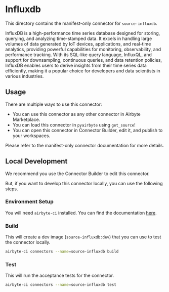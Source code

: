 # Influxdb
This directory contains the manifest-only connector for `source-influxdb`.

InfluxDB is a high-performance time series database designed for storing, querying, and analyzing time-stamped data. It excels in handling large volumes of data generated by IoT devices, applications, and real-time analytics, providing powerful capabilities for monitoring, observability, and performance tracking. With its SQL-like query language, InfluxQL, and support for downsampling, continuous queries, and data retention policies, InfluxDB enables users to derive insights from their time series data efficiently, making it a popular choice for developers and data scientists in various industries.

## Usage
There are multiple ways to use this connector:
- You can use this connector as any other connector in Airbyte Marketplace.
- You can load this connector in `pyairbyte` using `get_source`!
- You can open this connector in Connector Builder, edit it, and publish to your workspaces.

Please refer to the manifest-only connector documentation for more details.

## Local Development
We recommend you use the Connector Builder to edit this connector.

But, if you want to develop this connector locally, you can use the following steps.

### Environment Setup
You will need `airbyte-ci` installed. You can find the documentation [here](airbyte-ci).

### Build
This will create a dev image (`source-influxdb:dev`) that you can use to test the connector locally.
```bash
airbyte-ci connectors --name=source-influxdb build
```

### Test
This will run the acceptance tests for the connector.
```bash
airbyte-ci connectors --name=source-influxdb test
```

